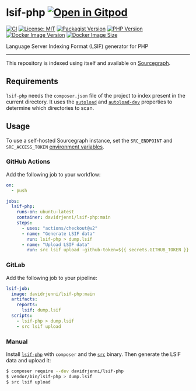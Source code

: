 # lsif-php [![Open in Gitpod](https://gitpod.io/button/open-in-gitpod.svg)](https://gitpod.io/#https://github.com/davidrjenni/lsif-php)

[![CI](https://github.com/davidrjenni/lsif-php/actions/workflows/ci.yml/badge.svg)](https://github.com/davidrjenni/lsif-php/actions/workflows/ci.yml)
[![License: MIT](https://img.shields.io/github/license/davidrjenni/lsif-php)](https://github.com/davidrjenni/lsif-php/blob/main/LICENSE)
[![Packagist Version](https://img.shields.io/packagist/v/davidrjenni/lsif-php)](https://packagist.org/packages/davidrjenni/lsif-php)
[![PHP Version](https://img.shields.io/packagist/php-v/davidrjenni/lsif-php)](https://packagist.org/packages/davidrjenni/lsif-php)
[![Docker Image Version](https://img.shields.io/docker/v/davidrjenni/lsif-php?label=docker)](https://hub.docker.com/r/davidrjenni/lsif-php)
[![Docker Image Size](https://img.shields.io/docker/image-size/davidrjenni/lsif-php)](https://hub.docker.com/r/davidrjenni/lsif-php)

Language Server Indexing Format (LSIF) generator for PHP

---

This repository is indexed using itself and available on [Sourcegraph](https://sourcegraph.com/github.com/davidrjenni/lsif-php).

## Requirements

`lsif-php` needs the `composer.json` file of the project
to index present in the current directory. It uses the
[`autoload`](https://getcomposer.org/doc/04-schema.md#autoload) and
[`autoload-dev`](https://getcomposer.org/doc/04-schema.md#autoload-dev)
properties to determine which directories to scan.

## Usage

To use a self-hosted Sourcegraph instance, set the
`SRC_ENDPOINT` and `SRC_ACCESS_TOKEN` [environment
variables](https://docs.sourcegraph.com/cli/explanations/env).

### GitHub Actions

Add the following job to your workflow:

```yml
on:
  - push

jobs:
  lsif-php:
    runs-on: ubuntu-latest
    container: davidrjenni/lsif-php:main
    steps:
      - uses: "actions/checkout@v2"
      - name: "Generate LSIF data"
        run: lsif-php > dump.lsif
      - name: "Upload LSIF data"
        run: src lsif upload -github-token=${{ secrets.GITHUB_TOKEN }}
```

### GitLab

Add the following job to your pipeline:

```yml
lsif-job:
  image: davidrjenni/lsif-php:main
  artifacts:
    reports:
      lsif: dump.lsif
  scripts:
    - lsif-php > dump.lsif
    - src lsif upload
```

### Manual

Install [`lsif-php`](https://packagist.org/packages/davidrjenni/lsif-php)
with `composer` and the
[`src`](https://docs.sourcegraph.com/cli/quickstart) binary. Then generate
the LSIF data and upload it:

```bash
$ composer require --dev davidrjenni/lsif-php
$ vendor/bin/lsif-php > dump.lsif
$ src lsif upload
```
